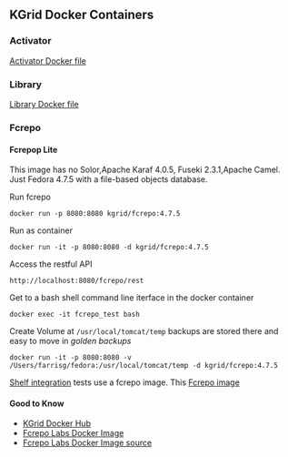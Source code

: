
## KGrid Docker Containers


### Activator

[Activator Docker file](./activator/readme.md)

### Library
 
[Library Docker file](./library/readme.md)

### Fcrepo

#### Fcrepop Lite
This image has no Solor,Apache Karaf 4.0.5, Fuseki 2.3.1,Apache Camel. Just Fedora 4.7.5 with a file-based objects database.

Run fcrepo

```docker run -p 8080:8080 kgrid/fcrepo:4.7.5  ```

Run as container

 ```docker run -it -p 8080:8080 -d kgrid/fcrepo:4.7.5  ```

Access the restful API

```http://localhost:8080/fcrepo/rest```

Get to a bash shell command line iterface in the docker container

```
docker exec -it fcrepo_test bash
```
Create Volume at ```/usr/local/tomcat/temp``` backups are stored there and easy to move in _golden backups_
```
docker run -it -p 8080:8080 -v /Users/farrisg/fedora:/usr/local/tomcat/temp -d kgrid/fcrepo:4.7.5
```


[Shelf integration](https://github.com/kgrid/kgrid-shelf#integration-tests) tests use a fcrepo image. This [Fcrepo image](https://hub.docker.com/r/kgrid/fcrepo/) 

#### Good to Know 
- [KGrid Docker Hub](https://hub.docker.com/r/kgrid)
- [Fcrepo Labs Docker Image](https://hub.docker.com/r/yinlinchen/fcrepo4-docker/)
- [Fcrepo Labs Docker Image source](https://github.com/fcrepo4-labs/fcrepo4-docker)




